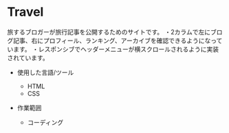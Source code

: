 # Travel

旅するブロガーが旅行記事を公開するためのサイトです。
・2カラムで左にブログ記事、右にプロフィール、ランキング、アーカイブを確認できるようになっています。
・レスポンシブでヘッダーメニューが横スクロールされるように実装されています。

- 使用した言語/ツール
   - HTML
   - CSS
 
- 作業範囲
   - コーディング
